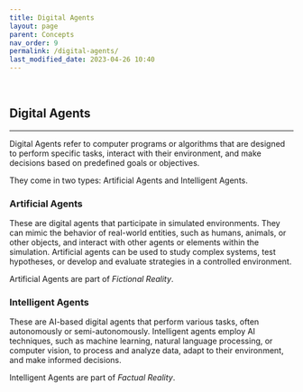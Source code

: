 ```yaml
---
title: Digital Agents
layout: page
parent: Concepts
nav_order: 9
permalink: /digital-agents/
last_modified_date: 2023-04-26 10:40
---
```



&nbsp;

## Digital Agents
----------------

Digital Agents refer to computer programs or algorithms that are designed to perform specific tasks, interact with their environment, and make decisions based on predefined goals or objectives.

They come in two types: Artificial Agents and Intelligent Agents.

### Artificial Agents

These are digital agents that participate in simulated environments. They can mimic the behavior of real-world entities, such as humans, animals, or other objects, and interact with other agents or elements within the simulation. Artificial agents can be used to study complex systems, test hypotheses, or develop and evaluate strategies in a controlled environment.

Artificial Agents are part of _Fictional Reality_.

### Intelligent Agents

These are AI-based digital agents that perform various tasks, often autonomously or semi-autonomously. Intelligent agents employ AI techniques, such as machine learning, natural language processing, or computer vision, to process and analyze data, adapt to their environment, and make informed decisions.

Intelligent Agents are part of _Factual Reality_.



